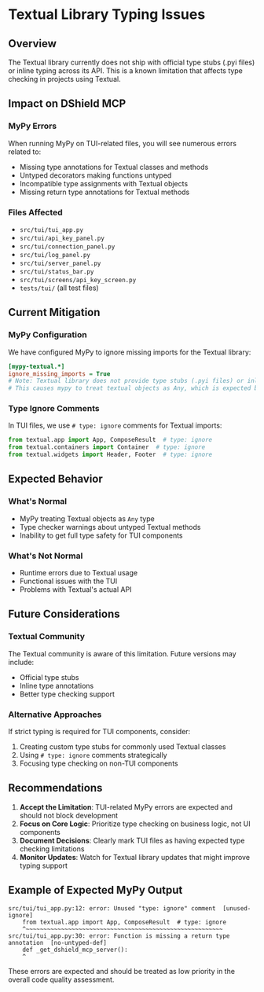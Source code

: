 # Textual Library Typing Issues

## Overview

The Textual library currently does not ship with official type stubs (.pyi files) or inline typing across its API. This is a known limitation that affects type checking in projects using Textual.

## Impact on DShield MCP

### MyPy Errors
When running MyPy on TUI-related files, you will see numerous errors related to:
- Missing type annotations for Textual classes and methods
- Untyped decorators making functions untyped
- Incompatible type assignments with Textual objects
- Missing return type annotations for Textual methods

### Files Affected
- `src/tui/tui_app.py`
- `src/tui/api_key_panel.py`
- `src/tui/connection_panel.py`
- `src/tui/log_panel.py`
- `src/tui/server_panel.py`
- `src/tui/status_bar.py`
- `src/tui/screens/api_key_screen.py`
- `tests/tui/` (all test files)

## Current Mitigation

### MyPy Configuration
We have configured MyPy to ignore missing imports for the Textual library:

```ini
[mypy-textual.*]
ignore_missing_imports = True
# Note: Textual library does not provide type stubs (.pyi files) or inline typing
# This causes mypy to treat textual objects as Any, which is expected behavior
```

### Type Ignore Comments
In TUI files, we use `# type: ignore` comments for Textual imports:

```python
from textual.app import App, ComposeResult  # type: ignore
from textual.containers import Container  # type: ignore
from textual.widgets import Header, Footer  # type: ignore
```

## Expected Behavior

### What's Normal
- MyPy treating Textual objects as `Any` type
- Type checker warnings about untyped Textual methods
- Inability to get full type safety for TUI components

### What's Not Normal
- Runtime errors due to Textual usage
- Functional issues with the TUI
- Problems with Textual's actual API

## Future Considerations

### Textual Community
The Textual community is aware of this limitation. Future versions may include:
- Official type stubs
- Inline type annotations
- Better type checking support

### Alternative Approaches
If strict typing is required for TUI components, consider:
1. Creating custom type stubs for commonly used Textual classes
2. Using `# type: ignore` comments strategically
3. Focusing type checking on non-TUI components

## Recommendations

1. **Accept the Limitation**: TUI-related MyPy errors are expected and should not block development
2. **Focus on Core Logic**: Prioritize type checking on business logic, not UI components
3. **Document Decisions**: Clearly mark TUI files as having expected type checking limitations
4. **Monitor Updates**: Watch for Textual library updates that might improve typing support

## Example of Expected MyPy Output

```
src/tui/tui_app.py:12: error: Unused "type: ignore" comment  [unused-ignore]
    from textual.app import App, ComposeResult  # type: ignore
    ^~~~~~~~~~~~~~~~~~~~~~~~~~~~~~~~~~~~~~~~~~~~~~~~~~~~~~~~~
src/tui/tui_app.py:30: error: Function is missing a return type annotation  [no-untyped-def]
    def _get_dshield_mcp_server():
    ^
```

These errors are expected and should be treated as low priority in the overall code quality assessment.
